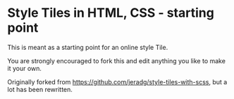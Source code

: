 # Style Tiles in HTML, CSS - starting point

This is meant as a starting point for an online style Tile.

You are strongly encouraged to fork this and edit anything you like to make it your own.

Originally forked from https://github.com/jeradg/style-tiles-with-scss, but a lot has been rewritten.

